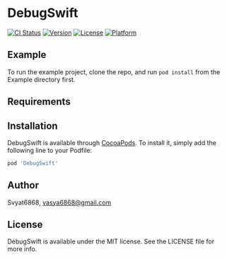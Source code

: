 # DebugSwift

[![CI Status](https://img.shields.io/travis/Svyat6868/DebugSwift.svg?style=flat)](https://travis-ci.org/Svyat6868/DebugSwift)
[![Version](https://img.shields.io/cocoapods/v/DebugSwift.svg?style=flat)](https://cocoapods.org/pods/DebugSwift)
[![License](https://img.shields.io/cocoapods/l/DebugSwift.svg?style=flat)](https://cocoapods.org/pods/DebugSwift)
[![Platform](https://img.shields.io/cocoapods/p/DebugSwift.svg?style=flat)](https://cocoapods.org/pods/DebugSwift)

## Example

To run the example project, clone the repo, and run `pod install` from the Example directory first.

## Requirements

## Installation

DebugSwift is available through [CocoaPods](https://cocoapods.org). To install
it, simply add the following line to your Podfile:

```ruby
pod 'DebugSwift'
```

## Author

Svyat6868, vasya6868@gmail.com

## License

DebugSwift is available under the MIT license. See the LICENSE file for more info.

